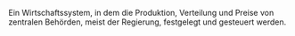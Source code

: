 Ein Wirtschaftssystem, in dem die Produktion, Verteilung und Preise von zentralen Behörden, meist der Regierung, festgelegt und gesteuert werden.